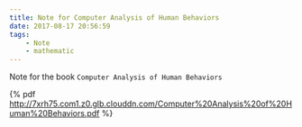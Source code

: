 ```yaml
---
title: Note for Computer Analysis of Human Behaviors
date: 2017-08-17 20:56:59
tags:
    - Note
    - mathematic
---
```


Note for the book `Computer Analysis of Human Behaviors`

{% pdf http://7xrh75.com1.z0.glb.clouddn.com/Computer%20Analysis%20of%20Human%20Behaviors.pdf %}

<!-- 文件在七牛上，Computer Analysis of Human Behaviors -->

